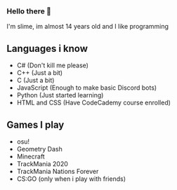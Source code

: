 ### Hello there 👋

I'm slime, im almost 14 years old and I like programming

## Languages i know
<ul>
  <li>C# (Don't kill me please)</li>
  <li>C++ (Just a bit)</li>
  <li>C (Just a bit)</li>
  <li>JavaScript (Enough to make basic Discord bots)</li>
  <li>Python (Just started learning)</li>
  <li>HTML and CSS (Have CodeCademy course enrolled)</li>
</ul>

## Games I play
<ul>
  <li>osu!</li>
  <li>Geometry Dash</li>
  <li>Minecraft</li>
  <li>TrackMania 2020</li>
  <li>TrackMania Nations Forever</li>
  <li>CS:GO (only when i play with friends)</li>
</ul>
